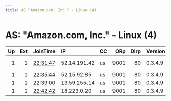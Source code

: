 ```yaml
---
title: AS "Amazon.com, Inc." - Linux (4)
---
```


# AS: "Amazon.com, Inc." - Linux (4)

|   Up |   Ext | JoinTime                                                                                            | IP           | CC   |   ORp |   Dirp | Version   | Contact                  | Nickname   |   eFamMembers |
|-----:|------:|:----------------------------------------------------------------------------------------------------|:-------------|:-----|------:|-------:|:----------|:-------------------------|:-----------|--------------:|
|    1 |     1 | [22:31:47](https://metrics.torproject.org/rs.html#details/B8522696B5982122E59270FEA1D61651084499FA) | 52.14.191.42 | us   |  9001 |     80 | 0.3.4.9   | aladin at atlayo dot com | Atlayo     |             1 |
|    1 |     1 | [22:35:44](https://metrics.torproject.org/rs.html#details/83D14E2E958FF10A67A3E97EB2A2DDA192EFCC82) | 52.15.92.85  | us   |  9001 |     80 | 0.3.4.9   | aladin@atlayo.com        | Atlayo     |             1 |
|    1 |     1 | [22:39:00](https://metrics.torproject.org/rs.html#details/7094BFA13F7BF892E51144CEB4B0210A9DA8173E) | 13.59.255.14 | us   |  9001 |     80 | 0.3.4.9   | aladin@atlayo.com        | Atlayo     |             1 |
|    1 |     1 | [22:42:42](https://metrics.torproject.org/rs.html#details/90D76BA3EAEFA964A86A9ED761C426CB469D8553) | 18.223.0.20  | us   |  9001 |     80 | 0.3.4.9   | aladin@atlayo.com        | Atlayo     |             1 |

